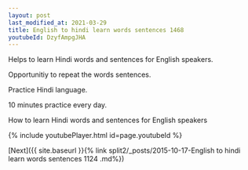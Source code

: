 ```yaml
---
layout: post
last_modified_at: 2021-03-29
title: English to hindi learn words sentences 1468 
youtubeId: DzyfAmpgJHA
---
```

 
 
Helps to learn Hindi words and sentences for English speakers.

Opportunitiy to repeat the words sentences. 

Practice Hindi language. 
 
10 minutes practice every day. 
 
How to learn Hindi words and sentences for English speakers 
 
{% include youtubePlayer.html id=page.youtubeId %}
 
 
[Next]({{ site.baseurl }}{% link  split2/_posts/2015-10-17-English to hindi learn words sentences 1124 .md%})
 
